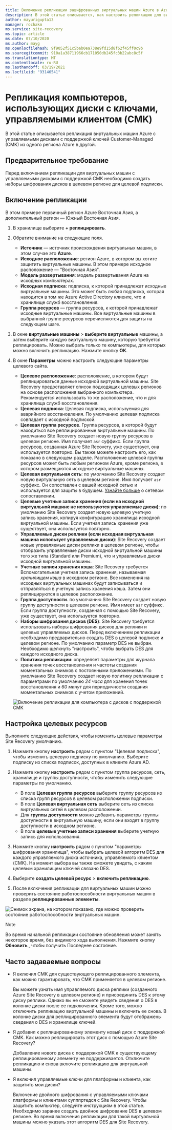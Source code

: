 ```yaml
---
title: Включение репликации зашифрованных виртуальных машин Azure в Azure Site Recovery
description: В этой статье описывается, как настроить репликацию для виртуальных машин с дисковыми ключами с управляемым клиентом ключом (CMK) из одного региона Azure в другой с помощью Site Recovery.
author: mayurigupta13
manager: rochakm
ms.service: site-recovery
ms.topic: article
ms.date: 07/10/2020
ms.author: mayg
ms.openlocfilehash: 9f9052f51c5bab0ea738e9fd15d8f62f45ff0c9b
ms.sourcegitcommit: 910a1a38711966cb171050db245fc3b22abc8c5f
ms.translationtype: MT
ms.contentlocale: ru-RU
ms.lasthandoff: 03/19/2021
ms.locfileid: "93146541"
---
```

# <a name="replicate-machines-with-customer-managed-keys-cmk-enabled-disks"></a>Репликация компьютеров, использующих диски с ключами, управляемыми клиентом (CMK)

В этой статье описывается репликация виртуальных машин Azure с управляемыми дисками с поддержкой ключей Customer-Managed (CMK) из одного региона Azure в другой.

## <a name="prerequisite"></a>Предварительное требование
Перед включением репликации для виртуальных машин с управляемыми дисками с поддержкой CMK необходимо создать наборы шифрования дисков в целевом регионе для целевой подписки.

## <a name="enable-replication"></a>Включение репликации

В этом примере первичный регион Azure Восточная Азия, а дополнительный регион — Южный Восточная Азия.

1. В хранилище выберите **+ реплицировать**.
2. Обратите внимание на следующие поля.
    - **Источник** — источник происхождения виртуальных машин, в этом случае это **Azure**.
    - **Исходное расположение**: регион Azure, в котором вы хотите защитить виртуальные машины. В этом примере исходное расположение — "Восточная Азия".
    - **Модель развертывания**: модель развертывания Azure на исходных компьютерах.
    - **Исходная подписка**: подписка, к которой принадлежат исходные виртуальные машины. Это может быть любая подписка, которая находится в том же Azure Active Directory клиенте, что и хранилище служб восстановления.
    - **Группа ресурсов** — группа ресурсов, к которой принадлежат исходные виртуальные машины. Все виртуальные машины в выбранной группе ресурсов перечисляются для защиты на следующем шаге.

3. В окне **виртуальные машины**  >  **выберите виртуальные** машины, а затем выберите каждую виртуальную машину, которую требуется реплицировать. Можно выбрать только те компьютеры, для которых можно включить репликацию. Нажмите кнопку **ОК**.

4. В окне **Параметры** можно настроить следующие параметры целевого сайта.

    - **Целевое расположение**: расположение, в котором будут реплицироваться данные исходной виртуальной машины. Site Recovery предоставляет список подходящих целевых регионов на основе расположения выбранного компьютера. Рекомендуется использовать то же расположение, что и для хранилища служб восстановления.
    - **Целевая подписка**: Целевая подписка, используемая для аварийного восстановления. По умолчанию целевая подписка совпадает с исходной подпиской.
    - **Целевая группа ресурсов**. Группа ресурсов, в которой будут находиться все реплицированные виртуальные машины. По умолчанию Site Recovery создает новую группу ресурсов в целевом регионе. Имя получает `asr` суффикс. Если группа ресурсов, созданная Azure Site Recovery, уже существует, она используется повторно. Вы также можете настроить его, как показано в следующем разделе. Расположение целевой группы ресурсов может быть любым регионом Azure, кроме региона, в котором размещаются исходные виртуальные машины.
    - **Целевая виртуальная сеть**: по умолчанию Site Recovery создает новую виртуальную сеть в целевом регионе. Имя получает `asr` суффикс. Он сопоставлен с вашей исходной сетью и используется для защиты в будущем. [Узнайте больше](./azure-to-azure-network-mapping.md) о сетевом сопоставлении.
    - **Целевые учетные записи хранения (если на исходной виртуальной машине не используются управляемые диски)**: по умолчанию Site Recovery создает новую целевую учетную запись хранения, копируя конфигурацию хранилища исходной виртуальной машины. Если учетная запись хранения уже существует, она используется повторно.
    - **Управляемые диски реплики (если исходная виртуальная машина использует управляемые диски)**: Site Recovery создает новые управляемые диски реплики в целевом регионе, чтобы отобразить управляемые диски исходной виртуальной машины того же типа (Standard или Premium), что и управляемые диски исходной виртуальной машины.
    - **Учетные записи хранения кэша**: Site Recovery требуется Вспомогательная учетная запись хранения, называемая *хранилищем кэша* в исходном регионе. Все изменения на исходных виртуальных машинах будут записываться и отправляться в учетную запись хранения кэша. Затем они реплицируются в целевое расположение.
    - **Группа доступности**. по умолчанию Site Recovery создает новую группу доступности в целевом регионе. Имя имеет `asr` суффикс. Если группа доступности, созданная с помощью Site Recovery, уже существует, она используется повторно.
    - **Наборы шифрования дисков (DES)**: Site Recovery требуется использовать наборы шифрования дисков для реплики и целевых управляемых дисков. Перед включением репликации необходимо предварительно создать DES в целевой подписке и целевом регионе. По умолчанию параметр DES не выбран. Необходимо щелкнуть "настроить", чтобы выбрать DES для каждого исходного диска.
    - **Политика репликации**: определяет параметры для журнала хранения точек восстановления и частоты создания моментальных снимков с постоянными приложениями. По умолчанию Site Recovery создает новую политику репликации с параметрами по умолчанию *24 часа* для хранения точек восстановления и *60 минут* для периодичности создания моментальных снимков с учетом приложений.

    ![Включение репликации для компьютера с дисков с поддержкой CMK](./media/azure-to-azure-how-to-enable-replication-cmk-disks/cmk-enable-dr.png)

## <a name="customize-target-resources"></a>Настройка целевых ресурсов

Выполните следующие действия, чтобы изменить целевые параметры Site Recovery умолчанию.

1. Нажмите кнопку **настроить** рядом с пунктом "Целевая подписка", чтобы изменить целевую подписку по умолчанию. Выберите подписку из списка подписок, доступных в клиенте Azure AD.

2. Нажмите кнопку **настроить** рядом с пунктом группа ресурсов, сеть, хранилище и группы доступности, чтобы изменить следующие параметры по умолчанию.
    - В поле **Целевая группа ресурсов** выберите группу ресурсов из списка групп ресурсов в целевом расположении подписки.
    - В поле **Целевая виртуальная сеть** выберите сеть из списка виртуальных сетей в целевом расположении.
    - Для **группы доступности** можно добавить параметры группы доступности в виртуальную машину, если они входят в группу доступности в исходном регионе.
    - В поле **целевые учетные записи хранения** выберите учетную запись для использования.

3. Нажмите кнопку **настроить** рядом с пунктом "параметры шифрования хранилища", чтобы выбрать целевой алгоритм DES для каждого управляемого диска источника, управляемого клиентом (CMK). На момент выбора вы также сможете увидеть, с каким целевым хранилищем ключей связано DES.

4. Выберите **создать целевой ресурс**  >  **включить репликацию**.
5. После включения репликации для виртуальных машин можно проверить состояние работоспособности виртуальных машин в разделе **реплицированные элементы**.

![Снимок экрана, на котором показано, где можно проверить состояние работоспособности виртуальных машин.](./media/azure-to-azure-how-to-enable-replication-cmk-disks/cmk-customize-target-disk-properties.png)

>[!NOTE]
>Во время начальной репликации состояние обновления может занять некоторое время, без видимого хода выполнения. Нажмите кнопку **Обновить**  , чтобы получить Последнее состояние.

## <a name="faqs"></a>Часто задаваемые вопросы

* Я включил CMK для существующего реплицированного элемента, как можно гарантировать, что CMK применяется в целевом регионе.

    Вы можете узнать имя управляемого диска реплики (созданного Azure Site Recovery в целевом регионе) и присоединить DES к этому диску реплики. Однако вы не сможете увидеть сведения о DES в колонке диски после ее подключения. Кроме того, можно отключить репликацию виртуальной машины и включить ее снова. В колонке диски для реплицированного элемента будут отображены сведения о DES и хранилище ключей.

* Я добавил к реплицированному элементу новый диск с поддержкой CMK. Как можно реплицировать этот диск с помощью Azure Site Recovery?

    Добавление нового диска с поддержкой CMK к существующему реплицированному элементу не поддерживается. Отключите репликацию и снова включите репликацию для виртуальной машины.

* Я включил управляемые ключи для платформы и клиента, как защитить мои диски?

    Включение двойного шифрования с управляемыми ключами платформы и клиентами супппртедся с Site Recovery. Чтобы защитить компьютер, следуйте инструкциям в этой статье. Необходимо заранее создать двойное шифрование DES в целевом регионе. Во время включения репликации для такой виртуальной машины можно указать этот алгоритм DES для Site Recovery.

